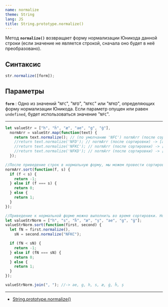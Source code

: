 ```yaml
---
name: normalize
theme: String
lang: JS
title: String.prototype.normalize()
---
```


Метод **`normalize()`** возвращает форму нормализации Юникода данной строки (если значение не является строкой, сначала оно будет в неё преобразовано).

## Синтаксис

```js
str.normalize([form]);
```

## Параметры

**`form`**
: Одно из значений "`NFC`", "`NFD`", "`NFKC`" или "`NFKD`", определяющих форму нормализации Юникода. Если параметр опущен или равен `undefined`, будет использоваться значение "`NFC`".

---

```js
let valueStr = ["h", "ĥ", "æ", "ae", "g", "ġ"],
  normArr = valueStr.map(function(text) {
    return text.normalize(); // (по умолчанию 'NFC') normArr (после сортировки) -> [ae, g, h, æ, ġ, ĥ]
    //return text.normalize('NFD'); // normArr (после сортировки) -> [ae, g, ġ, h, ĥ, æ]
    //return text.normalize('NFKC'); // normArr (после сортировки) -> [ae, g, h, æ, ġ, ĥ]
    //return text.normalize('NFKD'); // normArr (после сортировки) -> [ae, g, ġ, h, ĥ, æ]
  });

//После приведение строк в нормальную форму, мы можем провести сортировку, массива:
normArr.sort(function(f, s) {
  if (f < s) {
    return -1;
  } else if (f === s) {
    return 0;
  } else {
    return 1;
  }
});

//Приведение к нормальной форме можно выполнить во время сортировки. Нормализацию при этом можно выполнять с помощью разных форм нормализации
let valueStrNorm = ["h", "s", "ĥ", "æ", "ș", "ae", "g", "ġ"];
valueStrNorm.sort(function(first, second) {
  let fN = first.normalize(),
    sN = second.normalize("NFKC");

  if (fN < sN) {
    return -1;
  } else if (fN === sN) {
    return 0;
  } else {
    return 1;
  }
});

valueStrNorm.join(", "); //-> ae, g, h, s, æ, ġ, ĥ, ș
```

---

- [String.prototype.normalize()](https://developer.mozilla.org/ru/docs/Web/JavaScript/Reference/Global_Objects/String/normalize)
